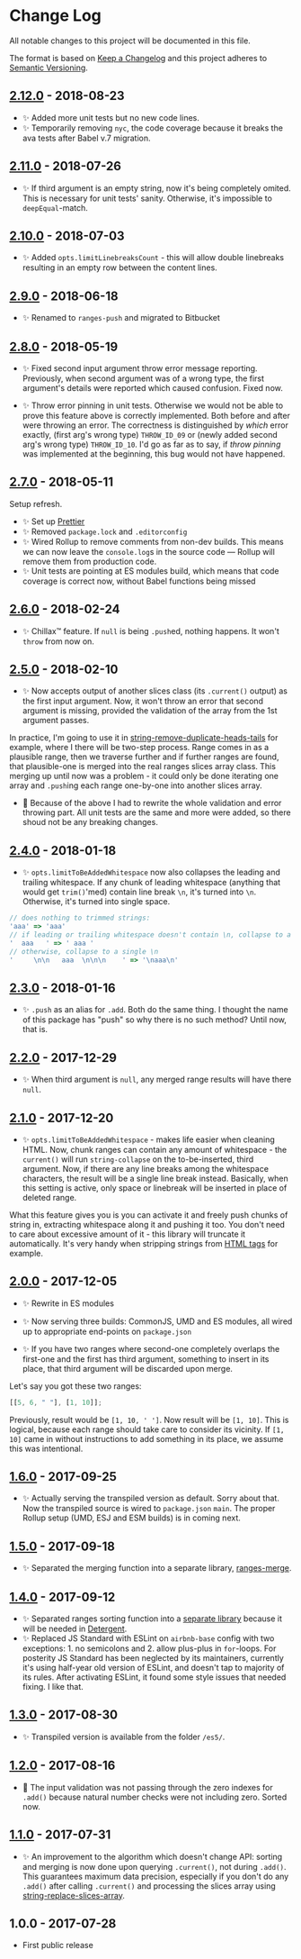 # Change Log

All notable changes to this project will be documented in this file.

The format is based on [Keep a Changelog](http://keepachangelog.com/)
and this project adheres to [Semantic Versioning](http://semver.org/).

## [2.12.0] - 2018-08-23

- ✨ Added more unit tests but no new code lines.
- ✨ Temporarily removing `nyc`, the code coverage because it breaks the ava tests after Babel v.7 migration.

## [2.11.0] - 2018-07-26

- ✨ If third argument is an empty string, now it's being completely omited. This is necessary for unit tests' sanity. Otherwise, it's impossible to `deepEqual`-match.

## [2.10.0] - 2018-07-03

- ✨ Added `opts.limitLinebreaksCount` - this will allow double linebreaks resulting in an empty row between the content lines.

## [2.9.0] - 2018-06-18

- ✨ Renamed to `ranges-push` and migrated to Bitbucket

## [2.8.0] - 2018-05-19

- ✨ Fixed second input argument throw error message reporting. Previously, when second argument was of a wrong type, the first argument's details were reported which caused confusion. Fixed now.

- ✨ Throw error pinning in unit tests. Otherwise we would not be able to prove this feature above is correctly implemented. Both before and after were throwing an error. The correctness is distinguished by _which_ error exactly, (first arg's wrong type) `THROW_ID_09` or (newly added second arg's wrong type) `THROW_ID_10`. I'd go as far as to say, if _throw pinning_ was implemented at the beginning, this bug would not have happened.

## [2.7.0] - 2018-05-11

Setup refresh.

- ✨ Set up [Prettier](https://prettier.io)
- ✨ Removed `package.lock` and `.editorconfig`
- ✨ Wired Rollup to remove comments from non-dev builds. This means we can now leave the `console.log`s in the source code — Rollup will remove them from production code.
- ✨ Unit tests are pointing at ES modules build, which means that code coverage is correct now, without Babel functions being missed

## [2.6.0] - 2018-02-24

- ✨ Chillax™ feature. If `null` is being `.push`ed, nothing happens. It won't `throw` from now on.

## [2.5.0] - 2018-02-10

- ✨ Now accepts output of another slices class (its `.current()` output) as the first input argument. Now, it won't throw an error that second argument is missing, provided the validation of the array from the 1st argument passes.

In practice, I'm going to use it in [string-remove-duplicate-heads-tails](https://github.com/codsen/string-remove-duplicate-heads-tails) for example, where I there will be two-step process. Range comes in as a plausible range, then we traverse further and if further ranges are found, that plausible-one is merged into the real ranges slices array class. This merging up until now was a problem - it could only be done iterating one array and `.push`ing each range one-by-one into another slices array.

- 🔧 Because of the above I had to rewrite the whole validation and error throwing part. All unit tests are the same and more were added, so there shoud not be any breaking changes.

## [2.4.0] - 2018-01-18

- ✨ `opts.limitToBeAddedWhitespace` now also collapses the leading and trailing whitespace. If any chunk of leading whitespace (anything that would get `trim()`'med) contain line break `\n`, it's turned into `\n`. Otherwise, it's turned into single space.

```js
// does nothing to trimmed strings:
'aaa' => 'aaa'
// if leading or trailing whitespace doesn't contain \n, collapse to a single space
'  aaa   ' => ' aaa '
// otherwise, collapse to a single \n
'     \n\n   aaa  \n\n\n    ' => '\naaa\n'
```

## [2.3.0] - 2018-01-16

- ✨ `.push` as an alias for `.add`. Both do the same thing. I thought the name of this package has "push" so why there is no such method? Until now, that is.

## [2.2.0] - 2017-12-29

- ✨ When third argument is `null`, any merged range results will have there `null`.

## [2.1.0] - 2017-12-20

- ✨ `opts.limitToBeAddedWhitespace` - makes life easier when cleaning HTML. Now, chunk ranges can contain any amount of whitespace - the `current()` will run `string-collapse` on the to-be-inserted, third argument. Now, if there are any line breaks among the whitespace characters, the result will be a single line break instead. Basically, when this setting is active, only space or linebreak will be inserted in place of deleted range.

What this feature gives you is you can activate it and freely push chunks of string in, extracting whitespace along it and pushing it too. You don't need to care about excessive amount of it - this library will truncate it automatically. It's very handy when stripping strings from [HTML tags](https://github.com/codsen/string-strip-html) for example.

## [2.0.0] - 2017-12-05

- ✨ Rewrite in ES modules
- ✨ Now serving three builds: CommonJS, UMD and ES modules, all wired up to appropriate end-points on `package.json`

- ✨ If you have two ranges where second-one completely overlaps the first-one and the first has third argument, something to insert in its place, that third argument will be discarded upon merge.

Let's say you got these two ranges:

```js
[[5, 6, " "], [1, 10]];
```

Previously, result would be `[1, 10, ' ']`. Now result will be `[1, 10]`. This is logical, because each range should take care to consider its vicinity. If `[1, 10]` came in without instructions to add something in its place, we assume this was intentional.

## [1.6.0] - 2017-09-25

- ✨ Actually serving the transpiled version as default. Sorry about that. Now the transpiled source is wired to `package.json` `main`. The proper Rollup setup (UMD, ESJ and ESM builds) is in coming next.

## [1.5.0] - 2017-09-18

- ✨ Separated the merging function into a separate library, [ranges-merge](https://github.com/codsen/ranges-merge).

## [1.4.0] - 2017-09-12

- ✨ Separated ranges sorting function into a [separate library](https://github.com/codsen/ranges-sort) because it will be needed in [Detergent](https://github.com/codsen/detergent).
- ✨ Replaced JS Standard with ESLint on `airbnb-base` config with two exceptions: 1. no semicolons and 2. allow plus-plus in `for`-loops. For posterity JS Standard has been neglected by its maintainers, currently it's using half-year old version of ESLint, and doesn't tap to majority of its rules. After activating ESLint, it found some style issues that needed fixing. I like that.

## [1.3.0] - 2017-08-30

- ✨ Transpiled version is available from the folder `/es5/`.

## [1.2.0] - 2017-08-16

- 🔧 The input validation was not passing through the zero indexes for `.add()` because natural number checks were not including zero. Sorted now.

## [1.1.0] - 2017-07-31

- ✨ An improvement to the algorithm which doesn't change API: sorting and merging is now done upon querying `.current()`, not during `.add()`. This guarantees maximum data precision, especially if you don't do any `.add()` after calling `.current()` and processing the slices array using [string-replace-slices-array](https://github.com/codsen/string-replace-slices-array).

## 1.0.0 - 2017-07-28

- First public release

[1.1.0]: https://bitbucket.org/codsen/ranges-push/branches/compare/v1.1.0%0Dv1.0.1#diff
[1.2.0]: https://bitbucket.org/codsen/ranges-push/branches/compare/v1.2.0%0Dv1.1.0#diff
[1.3.0]: https://bitbucket.org/codsen/ranges-push/branches/compare/v1.3.0%0Dv1.2.0#diff
[1.4.0]: https://bitbucket.org/codsen/ranges-push/branches/compare/v1.4.0%0Dv1.3.4#diff
[1.5.0]: https://bitbucket.org/codsen/ranges-push/branches/compare/v1.5.0%0Dv1.4.0#diff
[1.6.0]: https://bitbucket.org/codsen/ranges-push/branches/compare/v1.6.0%0Dv1.5.3#diff
[2.0.0]: https://bitbucket.org/codsen/ranges-push/branches/compare/v2.0.0%0Dv1.6.0#diff
[2.1.0]: https://bitbucket.org/codsen/ranges-push/branches/compare/v2.1.0%0Dv2.0.1#diff
[2.2.0]: https://bitbucket.org/codsen/ranges-push/branches/compare/v2.2.0%0Dv2.1.4#diff
[2.3.0]: https://bitbucket.org/codsen/ranges-push/branches/compare/v2.3.0%0Dv2.2.2#diff
[2.4.0]: https://bitbucket.org/codsen/ranges-push/branches/compare/v2.4.0%0Dv2.3.1#diff
[2.5.0]: https://bitbucket.org/codsen/ranges-push/branches/compare/v2.5.0%0Dv2.4.5#diff
[2.6.0]: https://bitbucket.org/codsen/ranges-push/branches/compare/v2.6.0%0Dv2.5.1#diff
[2.7.0]: https://bitbucket.org/codsen/ranges-push/branches/compare/v2.7.0%0Dv2.6.0#diff
[2.8.0]: https://bitbucket.org/codsen/ranges-push/branches/compare/v2.8.0%0Dv2.7.0#diff
[2.9.0]: https://bitbucket.org/codsen/ranges-push/branches/compare/v2.9.0%0Dv2.8.1#diff
[2.10.0]: https://bitbucket.org/codsen/ranges-push/branches/compare/v2.10.0%0Dv2.9.2#diff
[2.11.0]: https://bitbucket.org/codsen/ranges-push/branches/compare/v2.11.0%0Dv2.10.0#diff
[2.12.0]: https://bitbucket.org/codsen/ranges-push/branches/compare/v2.12.0%0Dv2.11.2#diff
